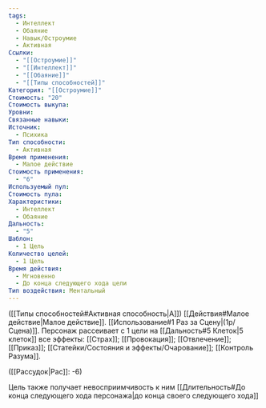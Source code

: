 ```yaml
---
tags:
  - Интеллект
  - Обаяние
  - Навык/Остроумие
  - Активная
Ссылки:
  - "[[Остроумие]]"
  - "[[Интеллект]]"
  - "[[Обаяние]]"
  - "[[Типы способностей]]"
Категория: "[[Остроумие]]"
Стоимость: "20"
Стоимость выкупа: 
Уровни: 
Связанные навыки: 
Источник:
  - Психика
Тип способности:
  - Активная
Время применения:
  - Малое действие
Стоимость применения:
  - "6"
Используемый пул: 
Стоимость пула: 
Характеристики:
  - Интеллект
  - Обаяние
Дальность:
  - "5"
Шаблон:
  - 1 Цель
Количество целей:
  - 1 Цель
Время действия:
  - Мгновенно
  - До конца следующего хода цели
Тип воздействия: Ментальный
---
```

([[Типы способностей#Активная способность|А]]) [[Действия#Малое действие|Малое действие]]. [[Использование#1 Раз за Сцену|(1р/Сцена)]]. Персонаж рассеивает с 1 цели на [[Дальность#5 Клеток|5 клеток]] все эффекты: [[Страх]]; [[Провокация]]; [[Отвлечение]]; [[Приказ]]; [[Статейки/Состояния и эффекты/Очарование]]; [[Контроль Разума]]. 

([[Рассудок|Рас]]: -6)

Цель также получает невосприимчивость к ним [[Длительность#До конца следующего хода персонажа|до конца своего следующего хода]]